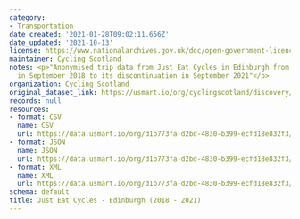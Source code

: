 ```yaml
---
category:
- Transportation
date_created: '2021-01-28T09:02:11.656Z'
date_updated: '2021-10-13'
license: https://www.nationalarchives.gov.uk/doc/open-government-licence/version/3/
maintainer: Cycling Scotland
notes: <p>"Anonymised trip data from Just Eat Cycles in Edinburgh from its inception
  in September 2018 to its discontinuation in September 2021"</p>
organization: Cycling Scotland
original_dataset_link: https://usmart.io/org/cyclingscotland/discovery/discovery-view-detail/8550147c-9ce2-4382-929d-3b4ab43e554f
records: null
resources:
- format: CSV
  name: CSV
  url: https://data.usmart.io/org/d1b773fa-d2bd-4830-b399-ecfd18e832f3/resource?resourceGUID=688c78f3-7962-4a72-a2f6-4613a9b9f51d
- format: JSON
  name: JSON
  url: https://data.usmart.io/org/d1b773fa-d2bd-4830-b399-ecfd18e832f3/resource?resourceGUID=b9c67098-503c-482a-8b44-755add7534f3
- format: XML
  name: XML
  url: https://data.usmart.io/org/d1b773fa-d2bd-4830-b399-ecfd18e832f3/resource?resourceGUID=5872e566-d5ac-4059-a38b-e2ae4a228fae
schema: default
title: Just Eat Cycles - Edinburgh (2018 - 2021)
---
```

